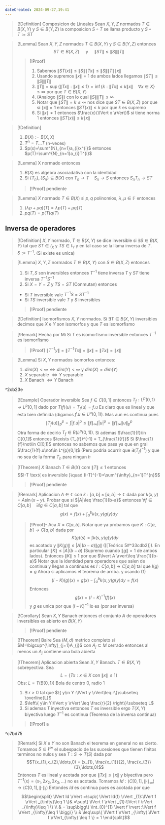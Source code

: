 ```yaml
---
dateCreated: 2024-09-27,19:41
---
```

>[!Definition] Composicion de Lineales
>Sean $X,Y,Z$ normados $T\in B(X,Y)$ y $S\in B(Y,Z)$ la composicion $S\circ T$ se llama producto y $S\circ T :=ST$

>[!Lemma]
>Sean $X,Y,Z$ normados $T\in B(X,Y)$ y $S\in B(Y,Z)$ entonces $$ST\in B(X,Z) \quad\text{ y }\quad\lVert ST \rVert\leq\lVert S \rVert\lVert T \rVert$$
>>[!Proof]
>> 1. Sabemos $\lVert ST(x) \rVert\leq \lVert S \rVert\lVert Tx \rVert\leq\lVert S \rVert\lVert T \rVert\lVert x \rVert$ 
>> 2. Usando supremos $\lVert x \rVert=1$ de ambos lados llegamos $\lVert ST \rVert\leq\lVert S \rVert\lVert T \rVert$ 
>> 3. $\lVert T \rVert=\sup\{ \lVert Tx \rVert :\lVert x \rVert \leq 1  \}=\inf\{ k:\lVert Tx \rVert \leq k\lVert x \rVert\quad \forall x\in X  \} \leq \infty$ por que $T\in B(X,Y)$
>> 4. (Analogo $\lVert S \rVert$) con lo cual $\lVert S \rVert\lVert T \rVert\leq\infty$
>> 5. Notar que $\lVert ST \rVert = k \leq \infty$ nos dice que $ST\in B(X,Z)$ por que  si $\lVert x \rVert=1$ entonces $\lVert ST(x) \rVert \leq k$ por que $k$ es supremo
>> 6. Si $\lVert x \rVert \neq 1$ entonces $\frac{x}{\lVert x \rVert}$ si tiene norma 1 entonces $\lVert ST(x) \rVert\leq k\lVert x \rVert$

>[!Definition]
>1. $B(X):=B(X,X)$
>2. $T^{n}= T\ldots T$ (n-veces)
>3. $p(x)=\sum^{N}_{n=1}a_{i}x^{i}$ entonces $p(T)=\sum^{N}_{n=1}a_{i}T^{i}$

>[!Lemma]
>X normado entonces
>1. $B(X)$ es algebra asociadativa con la identidad
>2. Si $\{ T_{n} \},\{ S_{n} \}\subseteq B(X)$ con $T_{n}\rightarrow T\quad S_{n}\rightarrow S$ entonces $S_{n}T_{n}\rightarrow ST$
>>[!Proof]
>>pendiente

>[!Lemma]
>$X$ normado $T\in B(X)$ si $p,q$ polinomios, $\lambda,\mu\in \mathbb{F}$ entonces
>1. $(\lambda p+\mu q)(T)=\lambda p(T)+\mu q(T)$
>2. $pq(T)=p(T)q(T)$

## Inversa de operadores

>[!Definition]
>$X,Y$ normado, $T\in B(X,Y)$ se dice inversible si $\exists S\in B(X,Y)$ tal que $ST\in I_{X}$ y $TS\in I_{Y}$ y en tal caso se la llama inversa de $T$. $S:=T^{-1}$. (Si existe es unica)

>[!Lemma]
>$X,Y,Z$ normados $T\in B(X,Y)$ con $S\in B(X,Z)$ entonces
>1. Si $T,S$ son inversibles entonces $T^{-1}$ tiene inversa $T$ y $ST$ tiene inversa $T^{-1}S^{-1}$
>2. Si $X=Y=Z$ y $TS=ST$ (Conmutan) entonces 
>	- Si $T$ inversible vale $T^{-1}S=ST^{-1}$
>	- Si $TS$ inversible vale $T$ y $S$ inversibles
>>[!Proof]
>>pendiente

>[!Definition] Isomorfismos
>$X,Y$ normados. Si $\exists T\in B(X,Y)$ inversibles decimos que $X$ e $Y$ son isomorfos y que $T$ es isomorfismo

>[!Remark] Hecha por Mi
>Si $T$ es isomorfismo inversible entonces $T^{-1}$ es isomorfismo
>>[!Proof]
>>$\lVert T^{-1}y \rVert=\lVert T^{-1}Tx \rVert=\lVert x \rVert=\lVert Tx \rVert=\lVert x \rVert$

>[!Lemma]
>Si $X,Y$ normados isomorfos entonces:
>1. $dim (X)<\infty \iff dim (Y)<\infty$ y $dim (X)=dim(Y)$
>2. $X$ separable $\iff Y$ separable
>3. $X$ Banach $\iff Y$ Banach

^2cb23e

>[!Example] Operador inversible
>Sea $f\in C[0,1]$ entonces $T_{f} : L^{p}(0,1)\rightarrow L^{p}[0,1]$ dado por $T(f)(u)=T_{f}(u)=f.u$
>Es claro que es lineal y que esta bien definida (digamos $f.u\in L^{p}(0,1)$). Mas aun es continua pues 
>$$\lVert T_{f}(u) \rVert _{p}^{p} =\int\lvert f.u \rvert ^{p} \leq\lVert f \rVert _{\infty}\int\lvert u \rvert ^{p} =\lVert f \rVert _{\infty}\lVert u \rVert _{p}^{p}  $$
>Otra forma de decirlo $T_{f}\in B(L^{p}(0,1))$.
>Si ademas $\frac{1}{f}\in C[0,1]$ entonces $\exists (T_{f})^{-1} = T_{\frac{1}{f}}$
>Si $\frac{1}{f}\not\in C[0,1]$ entonces no sabemos que pasa ya que en gral $\frac{1}{f}.u\not\in L^{p}(0,1)$ (Pero podria ocurrir que $\exists (T_{f})^{-1}$) y que no sea de la forma $T_{h}$ para ningun $h$

>[!Theorem]
>$X$ Banach $T\in B(X)$ com $\lVert T \rVert\leq 1$ entonces $$I-T \text{ es inversible }\quad (I-T)^{-1}=\sum^{\infty}_{n=1}T^{n}$$
>>[!Proof]
>>pendiente

>[!Remark] Aplicacion
>$A\in \mathbb{C}$ con $k:[a,b]\times[a,b]\rightarrow\mathbb{C}$ dada por $k(x,y)=A\sin(x-y)$. Probar que si $|A|\leq \frac{1}{b-a}$ entonces $\forall f\in C[a,b]\quad\exists !g\in C[a,b]$ tal que 
>$$g(x)=f(x)+\int_{a}^{b} k(x,y)g(y)dy \tag{1}$$
>>[!Proof]-
>> Aca $X=C[a,b]$. Notar que ya probamos que $K:C[a,b]\rightarrow C[a,b]$ dada por 
>> $$K(g)(s)=\int k(s,y)g(y)dy$$
>> es acotado y $\lVert K(g) \rVert\leq\lvert A \rvert(b-a)\lVert g \rVert$ ([[Teórico 5#^33cdb2]]).
>> En particular $\lVert K \rVert\leq\lvert A \rvert(b-a)$ (Supremo cuando $\lVert g \rVert=1$ de ambos lados).
>> Entonces $\lVert K \rVert\leq 1$ por que $\lvert A \rvert\leq \frac{1}{b-a}$
>> Notar que la identidad para operadores que salen de continua y llegan a continuas es $I:C[a,b]\rightarrow C[a,b]$ tal que $I(g)=g$
>> Ahora si aplicamos el teorema de arriba. y usando $(1)$
>> $$(I-K)(g)(x) = g(x) -\int_{a}^{b} k(x,y)g(y)dy  =f(x)$$
>> Entonces $$g(x)=(I-K)^{-1} (f)(x)$$
>> y $g$ es unica por que $(I-K)^{-1}$ lo es (por ser inversa)

>[!Corollary]
>Sean $X,Y$ Banach entonces el conjunto $A$ de operadores inversibles es abierto en $B(X,Y)$
>>[!Proof]
>>pendiente

>[!Theorem] Baire
>Sea $(M,d)$ metrico completo si $M=\bigcup^{\infty}_{j=1}A_{j}$ con $A_{j}\subseteq M$ cerrado entonces al menos un $A_{j}$ contiene una bola abierta

>[!Theorem] Aplicacion abierta
>Sean $X,Y$ Banach. $T\in B(X,Y)$ sobreyectiva. Sea
>$$L=\{ Tx:x\in  X\text{ con } \lVert x \rVert \leq 1 \}$$
>Obs: $L = T(B(0,1)) \text{ Bola de centro 0, radio 1}$
>1. $\exists\ r>0$ tal que $\{ y\in Y :\lVert y \rVert\leq r\}\subseteq \overline{L}$
>2. $\left\{  y\in Y:\lVert y \rVert \leq \frac{r}{2}  \right\}\subseteq L$
>3. Si ademas $T$ inyectiva entonces $T$ es inversible ergo $T(X,Y)$ biyectiva luego $T^{-1}$ es continua (Teorema de la inversa continua)
>>[!Proof]
>>a

^c7bd75

>[!Remark]
>Si $X$ e $Y$ no son Banach el teorema en general no es cierto. Tomamos $S\subseteq \ell^{\infty}$ el subespacio de las sucesiones que tienen finitos terminos no nulos y sea $T:S\rightarrow T(S)$ dada por 
>$$T(x_{1},x_{2},\ldots,0) = (x_{1}, \frac{x_{1}}{2}, \frac{x_{3}}{3},\ldots,0)$$
>Entonces $T$ es lineal y acotada por que $\lVert Tx \rVert\leq \lVert x \rVert$ y biyectiva pero $T^{-1}(x)=(x_{1},2x_{2},3x_{3},\ldots)$ no es acotada.
>Tomamos $Id: (C[0,1],\lVert \cdot \rVert_{\infty})\rightarrow (C[0,1],\lVert \cdot \rVert_{1})$
>Entondes $Id$ es continua pues es acotada por que
>$$\begin{split}
\lVert Id \rVert =\sup\{ \lVert Id(f) \rVert _{1}:\lVert f \rVert _{\infty}\leq 1 \}& =\sup\{ \lVert f \rVert _{1}:\lVert f \rVert _{\infty}\leq 1 \} \\
 & = \sup\bigg\{ \int_{0}^{1} \lvert f \rvert :\lVert f \rVert _{\infty}\leq 1 \bigg\} \\
 & \leq\sup\{ \lVert f \rVert _{\infty}:\lVert f \rVert_{\infty} \leq 1 \} = 1
\end{split}$$
